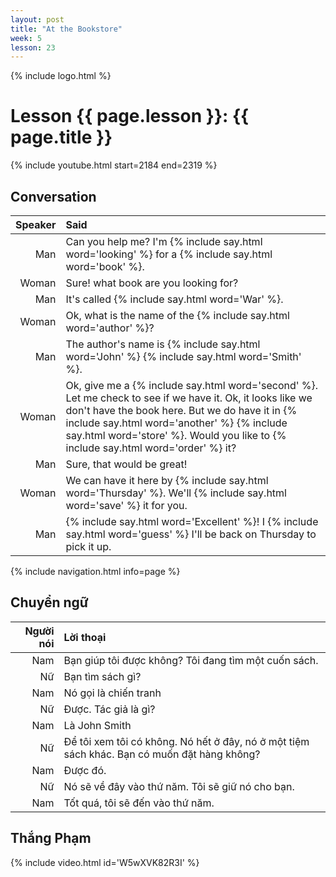 ```yaml
---
layout: post
title: "At the Bookstore"
week: 5
lesson: 23
---
```


{% include logo.html %}

# Lesson {{ page.lesson }}: {{ page.title }}

{% include youtube.html start=2184 end=2319 %}

## Conversation

Speaker | Said
---: | :---
Man | Can you help me? I'm {% include say.html word='looking' %} for a {% include say.html word='book' %}.
Woman | Sure! what book are you looking for?
Man | It's called {% include say.html word='War' %}.
Woman | Ok, what is the name of the {% include say.html word='author' %}?
Man | The author's name is {% include say.html word='John' %} {% include say.html word='Smith' %}.
Woman | Ok, give me a {% include say.html word='second' %}. Let me check to see if we have it. Ok, it looks like we don't have the book here. But we do have it in {% include say.html word='another' %} {% include say.html word='store' %}. Would you like to {% include say.html word='order' %} it?
Man | Sure, that would be great!
Woman | We can have it here by {% include say.html word='Thursday' %}. We'll {% include say.html word='save' %} it for you.
Man | {% include say.html word='Excellent' %}! I {% include say.html word='guess' %} I'll be back on Thursday to pick it up.

{% include navigation.html info=page %}

## Chuyển ngữ

Người nói | Lời thoại
---: | :--- |
Nam | Bạn giúp tôi được không? Tôi đang tìm một cuốn sách.
Nữ | Bạn tìm sách gì?
Nam | Nó gọi là chiến tranh
Nữ | Được. Tác giả là gì?
Nam | Là John Smith
Nữ | Để tôi xem tôi có không. Nó hết ở đây, nó ở một tiệm sách khác. Bạn có muốn đặt hàng không?
Nam | Được đó.
Nữ | Nó sẽ về đây vào thứ năm. Tôi sẽ giữ nó cho bạn.
Nam | Tốt quá, tôi sẽ đến vào thứ năm.

## Thắng Phạm

{% include video.html id='W5wXVK82R3I' %}
